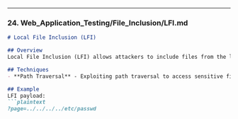 
---

### 24. **Web_Application_Testing/File_Inclusion/LFI.md**

```markdown
# Local File Inclusion (LFI)

## Overview
Local File Inclusion (LFI) allows attackers to include files from the local server, potentially exposing sensitive information.

## Techniques
- **Path Traversal** - Exploiting path traversal to access sensitive files.

## Example
LFI payload:
```plaintext
?page=../../../../etc/passwd

